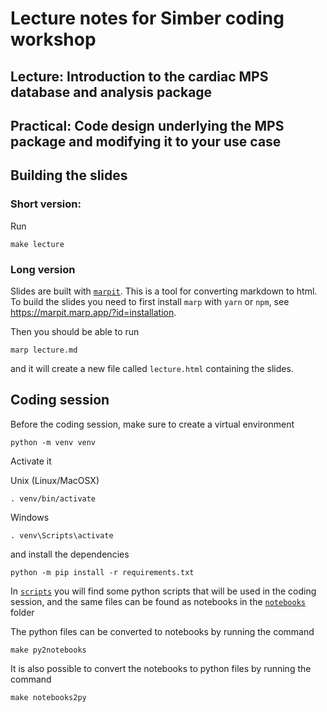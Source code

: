 # Lecture notes for Simber coding workshop

## Lecture: Introduction to the cardiac MPS database and analysis package

## Practical: Code design underlying the MPS package and modifying it to your use case

## Building the slides

### Short version: 
Run
```
make lecture
```

### Long version
Slides are built with [`marpit`](https://marpit.marp.app). This is a tool for converting markdown to html.
To build the slides you need to first install `marp` with `yarn` or `npm`, see <https://marpit.marp.app/?id=installation>.

Then you should be able to run
```
marp lecture.md
```
and it will create a new file called `lecture.html` containing the slides. 

## Coding session

Before the coding session, make sure to create a virtual environment
```
python -m venv venv
```
Activate it

Unix (Linux/MacOSX)
```
. venv/bin/activate
```
Windows
```
. venv\Scripts\activate
```
and install the dependencies

```
python -m pip install -r requirements.txt
```


In [`scripts`](scripts) you will find some python scripts that will be used in the coding session, and the same files can be found as notebooks in the [`notebooks`](notebooks) folder

The python files can be converted to notebooks by running the command 

```
make py2notebooks
```

It is also possible to convert the notebooks to python files by running the command
```
make notebooks2py
```